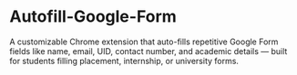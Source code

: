 # Autofill-Google-Form
A customizable Chrome extension that auto-fills repetitive Google Form fields like name, email, UID, contact number, and academic details — built for students filling placement, internship, or university forms.
